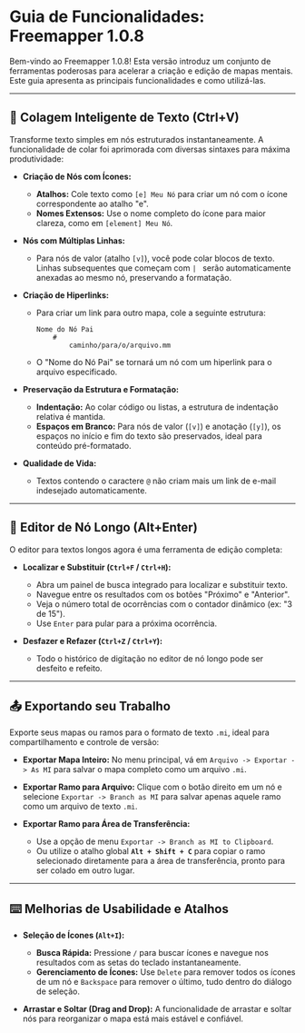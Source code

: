 # Guia de Funcionalidades: Freemapper 1.0.8

Bem-vindo ao Freemapper 1.0.8! Esta versão introduz um conjunto de ferramentas poderosas para acelerar a criação e edição de mapas mentais. Este guia apresenta as principais funcionalidades e como utilizá-las.

---

## 🚀 Colagem Inteligente de Texto (Ctrl+V)

Transforme texto simples em nós estruturados instantaneamente. A funcionalidade de colar foi aprimorada com diversas sintaxes para máxima produtividade:

- **Criação de Nós com Ícones:**
  - **Atalhos:** Cole texto como `[e] Meu Nó` para criar um nó com o ícone correspondente ao atalho "e".
  - **Nomes Extensos:** Use o nome completo do ícone para maior clareza, como em `[element] Meu Nó`.

- **Nós com Múltiplas Linhas:**
  - Para nós de valor (atalho `[v]`), você pode colar blocos de texto. Linhas subsequentes que começam com `| ` serão automaticamente anexadas ao mesmo nó, preservando a formatação.

- **Criação de Hiperlinks:**
  - Para criar um link para outro mapa, cole a seguinte estrutura:
    ```
    Nome do Nó Pai
        #
            caminho/para/o/arquivo.mm
    ```
  - O "Nome do Nó Pai" se tornará um nó com um hiperlink para o arquivo especificado.

- **Preservação da Estrutura e Formatação:**
  - **Indentação:** Ao colar código ou listas, a estrutura de indentação relativa é mantida.
  - **Espaços em Branco:** Para nós de valor (`[v]`) e anotação (`[y]`), os espaços no início e fim do texto são preservados, ideal para conteúdo pré-formatado.

- **Qualidade de Vida:**
  - Textos contendo o caractere `@` não criam mais um link de e-mail indesejado automaticamente.

---

## 📝 Editor de Nó Longo (Alt+Enter)

O editor para textos longos agora é uma ferramenta de edição completa:

- **Localizar e Substituir (`Ctrl+F` / `Ctrl+H`):**
  - Abra um painel de busca integrado para localizar e substituir texto.
  - Navegue entre os resultados com os botões "Próximo" e "Anterior".
  - Veja o número total de ocorrências com o contador dinâmico (ex: "3 de 15").
  - Use `Enter` para pular para a próxima ocorrência.

- **Desfazer e Refazer (`Ctrl+Z` / `Ctrl+Y`):**
  - Todo o histórico de digitação no editor de nó longo pode ser desfeito e refeito.

---

## 📤 Exportando seu Trabalho

Exporte seus mapas ou ramos para o formato de texto `.mi`, ideal para compartilhamento e controle de versão:

- **Exportar Mapa Inteiro:** No menu principal, vá em `Arquivo -> Exportar -> As MI` para salvar o mapa completo como um arquivo `.mi`.

- **Exportar Ramo para Arquivo:** Clique com o botão direito em um nó e selecione `Exportar -> Branch as MI` para salvar apenas aquele ramo como um arquivo de texto `.mi`.

- **Exportar Ramo para Área de Transferência:**
  - Use a opção de menu `Exportar -> Branch as MI to Clipboard`.
  - Ou utilize o atalho global **`Alt + Shift + C`** para copiar o ramo selecionado diretamente para a área de transferência, pronto para ser colado em outro lugar.

---

## ⌨️ Melhorias de Usabilidade e Atalhos

- **Seleção de Ícones (`Alt+I`):**
  - **Busca Rápida:** Pressione `/` para buscar ícones e navegue nos resultados com as setas do teclado instantaneamente.
  - **Gerenciamento de Ícones:** Use `Delete` para remover todos os ícones de um nó e `Backspace` para remover o último, tudo dentro do diálogo de seleção.

- **Arrastar e Soltar (Drag and Drop):** A funcionalidade de arrastar e soltar nós para reorganizar o mapa está mais estável e confiável.